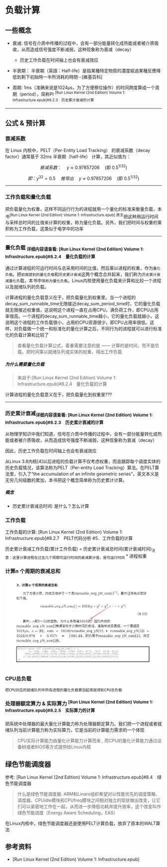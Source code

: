# 负载计算
## 一些概念
- 衰减: 信号在介质中传播的过程中，会有一部分能量转化成热能或者被介质吸收，从而造成信号强度不断减弱，这种现象称为衰减（decay）
   + 历史工作负载在时间轴上也会有衰减效应

- 半衰期： 半衰期（英語：Half-life）是指某種特定物質的濃度經過某種反應降低到剩下初始時一半所消耗的時間--[維基百科]
- 周期: 1ms（准确来说是1024μs，为了方便移位操作）的时间跨度算成一个周期（period），简称PI  <sup>[Run Linux Kernel (2nd Edition) Volume 1: Infrastructure.epub]#8.2.3　历史累计衰减的计算</sup>

---

## 公式 & 预计算
### 衰减系数
在 Linux 内核中，PELT（Per-Entity Load Tracking） 的衰减系数（decay factor）通常基于 32ms 半衰期（half-life） 计算，其近似值为：

```math
衰减系数：\quad  y \approx 0.97857206 \quad (\text{即 } 0.5^{1/32})
```

```math
 即： y^{32} = 0.5  \quad 推导出\quad y \approx 0.97857206 \quad (\text{即 } 0.5^{1/32})
```

---

### 工作负载和量化负载
把负载量化为权重，这样不同运行行为的进程就用一个量化的标准来衡量负载，本书<sup>[Run Linux Kernel (2nd Edition) Volume 1: Infrastructure.epub] 原文</sup>把这种用运行时间与采样总时间的比值来计算的权重，称为量化负载。另外，我们把时间与权重的乘积称为工作负载，这类似于电学中的功率

---

### 量化负载 <sub>详细内容请查看: [Run Linux Kernel (2nd Edition) Volume 1: Infrastructure.epub]#8.2.4　量化负载的计算</sub>
通过计算进程的可运行时间与总采用时间的比值，然后乘以进程的权重，作为`量化负载`。把`前面提到的量化负载`和`历史累计衰减`这两个概念合并起来，我们称为`历史累计衰减量化负`载，本书中`简称为量化负载`。Linux内核使用量化负载来计算和比较一个进程以及就绪队列的负载。

计算进程的量化负载意义在于，把负载量化到权重里。当一个进程的decay_sum_runnable_time无限接近decay_sum_period_time时，它的量化负载就无限接近权重值，这说明这个进程一直在占用CPU，满负荷工作，即CPU占用率很高。一个进程的decay_sum_runnable_time越小，它的量化负载就越小，这说明这个进程的工作负载很小，占用的CPU资源很少，即CPU占用率很低。这样，对负载做一个统一和标准化的量化计算之后，不同行为的进程就可以进行标准化的负载计算和比较了

> 查看量化负载计算公式，着重需要注意的是 —— 计算的是时间，而不是负载。把时间乘以就绪队列或实体的权重，得出工作负载


##### 为什么需要量化负载
> 来自于:[Run Linux Kernel (2nd Edition) Volume 1: Infrastructure.epub]#8.2.4　量化负载的计算

计算进程的量化负载意义在于，把负载量化到权重里??? 

---

### 历史累计衰减<sub>详细内容请查看: [Run Linux Kernel (2nd Edition) Volume 1: Infrastructure.epub]#8.2.3　历史累计衰减的计算</sub>
从物理学知识中我们知道，信号在介质中传播的过程中，会有一部分能量转化成热能或者被介质吸收，从而造成信号强度不断减弱，这种现象称为衰减（decay）

因此，历史工作负载在时间轴上也会有衰减效应

从Linux 3.8内核[4]以后进程的负载计算不仅考虑权重，而且跟踪每个调度实体的历史负载情况，该算法称为PELT（Per-entity Load Tracking）算法。在PELT算法里，引入了“the accumulation of an infinite geometric series”，英文本义是无穷几何级数的累加，本书把这个概念简单称为历史累计计算。

##### 概念
- 历史累计衰减总时间: 是什么？怎么计算


### 工作负载
工作负载的计算: [Run Linux Kernel (2nd Edition) Volume 1: Infrastructure.epub]#8.2.7　PELT代码分析 #5．工作负载的计算

历史累计衰减工作负载(累计工作负载)  = 历史累计衰减总时间(累计衰减时间)<sub>注意：这里计算进程在过去几个周期可运行时间的衰减累计值，是可运行时间</sub>  * 进程权重


### 计算n 个周期的衰减总和
![wechat_2025-07-09_081426_200.png](./999.IMGS/wechat_2025-07-09_081426_200.png)

### CPU总负载
`把CPU对应的就绪队列中所有进程的量化负载累加起来就得到CPU总负载`


### 处理器额定算力 & 实际算力 <sup>[Run Linux Kernel (2nd Edition) Volume 1: Infrastructure.epub]#8.2.5　实际算力的计算</sup>
把系统中处理器的最大量化计算能力称为处理器额定算力。我们把一个进程或者就绪队列当前计算能力称为实际算力，它是当前的计算能力需求的一个体现

> CPU实际计算能力由量化计算能力计算而来 , 而CPU的量化计算能力通过设备树或者BIOS等方式提供给Linux内核


## 绿色节能调度器
参考: [Run Linux Kernel (2nd Edition) Volume 1: Infrastructure.epub]#8.4　绿色节能调度器

> 什么是绿色节能调度器: ARM和Linaro组织希望对以性能优先的调度策略、调度器、CPUidle模块和CPUfreq模块之间相对独立的现状做出改变，让它们可以紧密地工作在一起，从而进一步降低功耗并提升效率，这个改变叫作绿色节能调度（Energy Aware Scheduling，EAS）

在Linux内核中，绿色节能调度器还是使用PELT计算负载，放弃了原本的WALT算法

## 参考资料
- [Run Linux Kernel (2nd Edition) Volume 1: Infrastructure.epub]